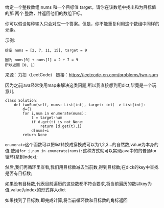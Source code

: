 给定一个整数数组 nums 和一个目标值 target，请你在该数组中找出和为目标值的那 两个 整数，并返回他们的数组下标。

你可以假设每种输入只会对应一个答案。但是，你不能重复利用这个数组中同样的元素。

示例:


	给定 nums = [2, 7, 11, 15], target = 9
	
	因为 nums[0] + nums[1] = 2 + 7 = 9
	所以返回 [0, 1]


来源：力扣（LeetCode）
链接：https://leetcode-cn.com/problems/two-sum


因为之前java经常使用map来解决这类问题,所以我直接想到用dict,毕竟是一个玩意儿


	class Solution:
	    def twoSum(self, nums: List[int], target: int) -> List[int]:
	        d={}
	        for i,num in enumerate(nums):
	            t = target-num
	            if d.get(t) is not None:
	                return [d.get(t),i]
	            d[num]=i
	        return None


`enumerate`这个函数可以把list转换成穿换成可以为1,2,3...的自然数,value为本身的值,使用`for i,num in enumerate(nums):`这种方式就可以实现java中的的普通for循环(拿到index);

然后,我们再循环里查看,我们用目标数减去当前数,得到目标数;在dick的key中查找是否有目标数;

如果没有目标数,代表目前遍历的这些数都不符合要求,将当前遍历的数以key为值,value为index的形式存入dict

如果找到了目标数,即完成计算,将当前循环数和目标数的角标返回
